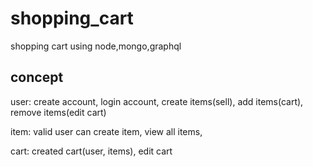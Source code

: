 # shopping_cart
shopping cart using node,mongo,graphql

concept
-------
  user:
    create account,
    login account,
    create items(sell),
    add items(cart),
    remove items(edit cart)
    
  item:
    valid user can create item,
    view all items,
    
  cart:
    created cart(user, items),
    edit cart
    
